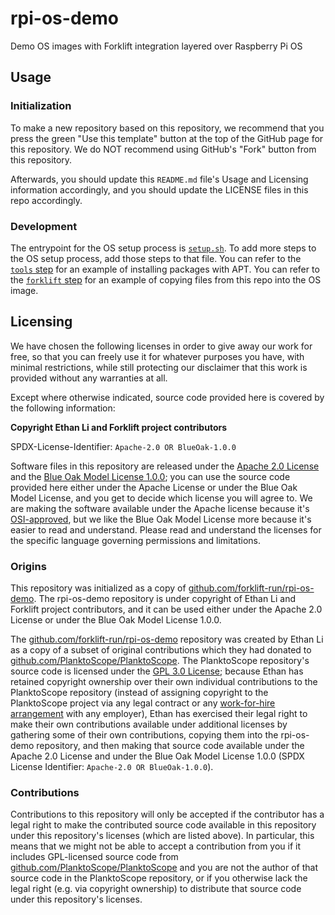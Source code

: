 # rpi-os-demo
Demo OS images with Forklift integration layered over Raspberry Pi OS

## Usage

### Initialization

To make a new repository based on this repository, we recommend that you press the green
"Use this template" button at the top of the GitHub page for this repository. We do NOT recommend
using GitHub's "Fork" button from this repository.

Afterwards, you should update this `README.md` file's Usage and Licensing information accordingly,
and you should update the LICENSE files in this repo accordingly.

### Development

The entrypoint for the OS setup process is [`setup.sh`](./setup.sh). To add more steps to the OS
setup process, add those steps to that file. You can refer to the [`tools` step](./tools/install.sh)
for an example of installing packages with APT. You can refer to the
[`forklift` step](./forklift/install.sh) for an example of copying files from this repo into the OS
image.

## Licensing

We have chosen the following licenses in order to give away our work for free, so that you can
freely use it for whatever purposes you have, with minimal restrictions, while still protecting our
disclaimer that this work is provided without any warranties at all.

Except where otherwise indicated, source code provided here is covered by the following information:

**Copyright Ethan Li and Forklift project contributors**

SPDX-License-Identifier: `Apache-2.0 OR BlueOak-1.0.0`

Software files in this repository are released under the
[Apache 2.0 License](https://www.apache.org/licenses/LICENSE-2.0) and the
[Blue Oak Model License 1.0.0](https://blueoakcouncil.org/license/1.0.0);
you can use the source code provided here either under the Apache License or under the
Blue Oak Model License, and you get to decide which license you will agree to.
We are making the software available under the Apache license because it's
[OSI-approved](https://writing.kemitchell.com/2019/05/05/Rely-on-OSI.html),
but we like the Blue Oak Model License more because it's easier to read and understand.
Please read and understand the licenses for the specific language governing permissions and
limitations.

### Origins

This repository was initialized as a copy of
[github.com/forklift-run/rpi-os-demo](https://github.com/forklift-run/rpi-os-demo). The rpi-os-demo
repository is under copyright of Ethan Li and Forklift project contributors, and it can be used
either under the Apache 2.0 License or under the Blue Oak Model License 1.0.0.

The [github.com/forklift-run/rpi-os-demo](https://github.com/forklift-run/rpi-os-demo) repository
was created by Ethan Li as a copy of a subset of original contributions which they had
donated to [github.com/PlanktoScope/PlanktoScope](https://github.com/PlanktoScope/PlanktoScope). The
PlanktoScope repository's source code is licensed under the
[GPL 3.0 License](https://www.gnu.org/licenses/gpl-3.0.en.html); because Ethan has retained
copyright ownership over their own individual contributions to the PlanktoScope repository (instead
of assigning copyright to the PlanktoScope project via any legal contract or any
[work-for-hire arrangement](https://worksmadeforhire.com/) with any employer), Ethan has exercised
their legal right to make their own contributions available under additional licenses by gathering
some of their own contributions, copying them into the rpi-os-demo repository, and then making that
source code available under the Apache 2.0 License and under the Blue Oak Model License 1.0.0
(SPDX License Identifier: `Apache-2.0 OR BlueOak-1.0.0`).

### Contributions

Contributions to this repository will only be accepted if the contributor has a legal right to
make the contributed source code available in this repository under this repository's licenses
(which are listed above). In particular, this means that we might not be able to accept a
contribution from you if it includes GPL-licensed source code from
[github.com/PlanktoScope/PlanktoScope](https://github.com/PlanktoScope/PlanktoScope) and you are not
the author of that source code in the PlanktoScope repository, or if you otherwise lack the legal
right (e.g. via copyright ownership) to distribute that source code under this repository's
licenses.
